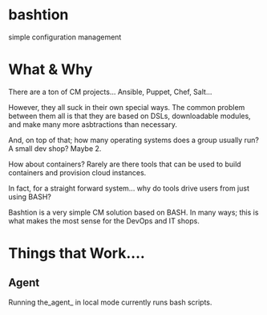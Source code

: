 # bashtion
simple configuration management

# What & Why

There are a ton of CM projects... Ansible, Puppet, Chef, Salt...

However, they all suck in their own special ways. The common problem between them all 
is that they are based on DSLs, downloadable modules, and make many more asbtractions than necessary.

And, on top of that; how many operating systems does a group usually run? A small dev shop? Maybe 2.

How about containers? Rarely are there tools that can be used to build containers and
 provision cloud instances.

In fact, for a straight forward system... why do tools drive users from just using BASH?

Bashtion is a very simple CM solution based on BASH. In many ways; this is what makes
 the most sense for the DevOps and IT shops. 

# Things that Work....

## Agent

Running the_agent_ in local mode currently runs bash scripts.
